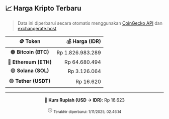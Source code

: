

<!-- HARGA_KRIPTO -->
## 📈 Harga Kripto Terbaru

> Data ini diperbarui secara otomatis menggunakan [CoinGecko API](https://www.coingecko.com/) dan [exchangerate.host](https://exchangerate.host/)

<div align="center">

| 🪙 Token | 💰 Harga (IDR) |
|:------:|---------------:|
| 🟠 **Bitcoin (BTC)**   | Rp 1.826.983.289 |
| 🔵 **Ethereum (ETH)**  | Rp 64.680.494 |
| 🟣 **Solana (SOL)**    | Rp 3.126.064 |
| 🟢 **Tether (USDT)**   | Rp 16.620 |

---

💱 **Kurs Rupiah (USD → IDR)**: Rp 16.623

🕒 <sub>Terakhir diperbarui: 1/11/2025, 02.46.14</sub>

</div>
<!-- /HARGA_KRIPTO -->